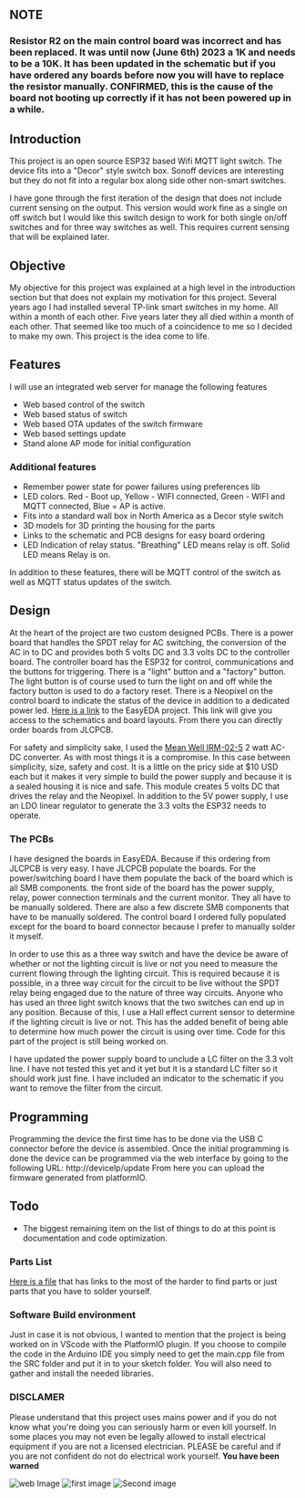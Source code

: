 ## NOTE
### Resistor R2 on the main control board was incorrect and has been replaced. It was until now (June 6th) 2023 a 1K and needs to be a 10K. It has been updated in the schematic but if you have ordered any boards before now you will have to replace the resistor manually. CONFIRMED, this is the cause of the board not booting up correctly if it has not been powered up in a while.


## Introduction
This project is an open source ESP32 based Wifi MQTT light switch. The device fits into a "Decor" style switch box. Sonoff devices are interesting but they do not fit into a regular box along side other non-smart switches.

I have gone through the first iteration of the design that does not include current sensing on the output. This version would work fine as a single on off switch but I would like this switch design to work for both single on/off switches and for three way switches as well. This requires current sensing that will be explained later.

## Objective
My objective for this project was explained at a high level in the introduction section but that does not explain my motivation for this project. Several years ago I had installed several TP-link smart switches in my home. All within a month of each other. Five years later they all died within a month of each other. That seemed like too much of a coincidence to me so I decided to make my own. This project is the idea come to life.

## Features
I will use an integrated web server for manage the following features
 * Web based control of the switch
 * Web based status of switch
 * Web based OTA updates of the switch firmware
 * Web based settings update
 * Stand alone AP mode for initial configuration

### Additional features 
 * Remember power state for power failures using preferences lib
 * LED colors. Red - Boot up, Yellow - WIFI connected, Green - WIFI and MQTT connected, Blue = AP is active.
 * Fits into a standard wall box in North America as a Decor style switch
 * 3D models for 3D printing the housing for the parts
 * Links to the schematic and PCB designs for easy board ordering
 * LED Indication of relay status. "Breathing" LED means relay is off. Solid LED means Relay is on.

 In addition to these features, there will be MQTT control of the switch as well as MQTT status updates of the switch.

## Design
At the heart of the project are two custom designed PCBs. There is a power board that handles the SPDT relay for AC switching, the conversion of the AC in to DC and provides both 5 volts DC and 3.3 volts DC to the controller board. The controller board has the ESP32 for control, communications and the buttons for triggering. There is a "light" button and a "factory" button. The light button is of course used to turn the light on and off while the factory button is used to do a factory reset. There is a Neopixel on the control board to indicate the status of the device in addition to a dedicated power led. [Here is a link](https://oshwlab.com/bhboyle/esp32-light-switch) to the EasyEDA project. This link will give you access to the schematics and board layouts. From there you can directly order boards from JLCPCB.

For safety and simplicity sake, I used the [Mean Well IRM-02-5](https://www.digikey.ca/en/products/detail/mean-well-usa-inc/IRM-02-5/7704628?s=N4IgTCBcDaIIwA4BsSC0BmADJgnKgcgCIgC6AvkA) 2 watt AC-DC converter. As with most things it is a compromise. In this case between simplicity, size, safety and cost. It is a little on the pricy side at $10 USD each but it makes it very simple to build the power supply and because it is a sealed housing it is nice and safe. This module creates 5 volts DC that drives the relay and the Neopixel. In addition to the 5V power supply, I use an LDO linear regulator to generate the 3.3 volts the ESP32 needs to operate.

### The PCBs
I have designed the boards in EasyEDA. Because if this ordering from JLCPCB is very easy. I have JLCPCB populate the boards. For the power/switching board I have them populate the back of the board which is all SMB components. the front side of the board has the power supply, relay, power connection terminals and the current monitor. They all have to be manually soldered. There are also a few discrete SMB components that have to be manually soldered. The control board I ordered fully populated except for the board to board connector because I prefer to manually solder it myself. 

In order to use this as a three way switch and have the device be aware of whether or not the lighting circuit is live or not you need to measure the current flowing through the lighting circuit. This is required because it is possible, in a three way circuit for the circuit to be live without the SPDT relay being engaged due to the nature of three way circuits. Anyone who has used an three light switch knows that the two switches can end up in any position. Because of this, I use a Hall effect current sensor to determine if the lighting circuit is live or not. This has the added benefit of being able to determine how much power the circuit is using over time. Code for this part of the project is still being worked on.

I have updated the power supply board to unclude a LC filter on the 3.3 volt line. I have not tested this yet and it yet but it is a standard LC filter so it should work just fine. I have included an indicator to the schematic if you want to remove the filter from the circuit.

## Programming
Programming the device the first time has to be done via the USB C connector before the device is assembled. Once the initial programming is done the device can be programmed via the web interface by going to the following URL: http://deviceIp/update From here you can upload the firmware generated from platformIO.

## Todo
* The biggest remaining item on the list of things to do at this point is documentation and code optimization. 

### Parts List
[Here is a file](https://docs.google.com/spreadsheets/d/1vnkWm73apcbOtNqYmAgQMh_5zk3PtoovNklXcG1IaSc/edit?usp=sharing) that has links to the most of the harder to find parts or just parts that you have to solder yourself. 

### Software Build environment
Just in case it is not obvious, I wanted to mention that the project is being worked on in VScode with the PlatformIO plugin. If you choose to compile the code in the Arduino IDE you simply need to get the main.cpp file from the SRC folder and put it in to your sketch folder. You will also need to gather and install the needed libraries.

### DISCLAMER
Please understand that this project uses mains power and if you do not know what you're doing you can seriously harm or even kill yourself. In some places you may not even be legally allowed to install electrical equipment if you are not a licensed electrician. PLEASE be careful and if you are not confident do not do electrical work yourself. **You have been warned**

![web Image](Images/Web_Interface.jpg) ![first image](Images/ESP32_Light_Switch.jpg) ![Second image](Images/PXL_20230427_213526602.jpg)
